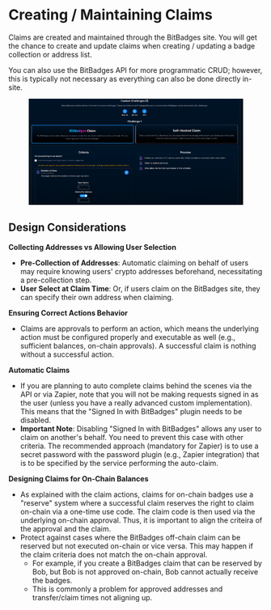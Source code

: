 # Creating / Maintaining Claims

Claims are created and maintained through the BitBadges site. You will get the chance to create and update claims when creating / updating a badge collection or address list.&#x20;

You can also use the BitBadges API for more programmatic CRUD; however, this is typically not necessary as everything can also be done directly in-site.

<figure><img src="../../.gitbook/assets/image (3).png" alt=""><figcaption></figcaption></figure>

## Design Considerations

**Collecting Addresses vs Allowing User Selection**

* **Pre-Collection of Addresses**: Automatic claiming on behalf of users may require knowing users' crypto addresses beforehand, necessitating a pre-collection step.&#x20;
* **User Select at Claim Time**: Or, if users claim on the BitBadges site, they can specify their own address when claiming.

**Ensuring Correct Actions Behavior**

* Claims are approvals to perform an action, which means the underlying action must be configured properly and executable as well (e.g., sufficient balances, on-chain approvals). A successful claim is nothing without a successful action.

**Automatic Claims**&#x20;

* If you are planning to auto complete claims behind the scenes via the API or via Zapier, note that you will not be making requests signed in as the user (unless you have a really advanced custom implementation). This means that the "Signed In with BitBadges" plugin needs to be disabled.
* **Important Note**: Disabling "Signed In with BitBadges" allows any user to claim on another's behalf. You need to prevent this case with other criteria. The recommended approach (mandatory for Zapier) is to use a secret password with the password plugin (e.g., Zapier integration) that is to be specified by the service performing the auto-claim.

**Designing Claims for On-Chain Balances**&#x20;

* As explained with the claim actions, claims for on-chain badges use a "reserve" system where a successful claim reserves the right to claim on-chain via a one-time use code. The claim code is then used via the underlying on-chain approval. Thus, it is important to align the criteira of the approval and the claim.
* Protect against cases where the BitBadges off-chain claim can be reserved but not executed on-chain or vice versa. This may happen if the claim criteria does not match the on-chain approval.
  * For example, if you create a BitBadges claim that can be reserved by Bob, but Bob is not approved on-chain, Bob cannot actually receive the badges.
  * This is commonly a problem for approved addresses and transfer/claim times not aligning up.



